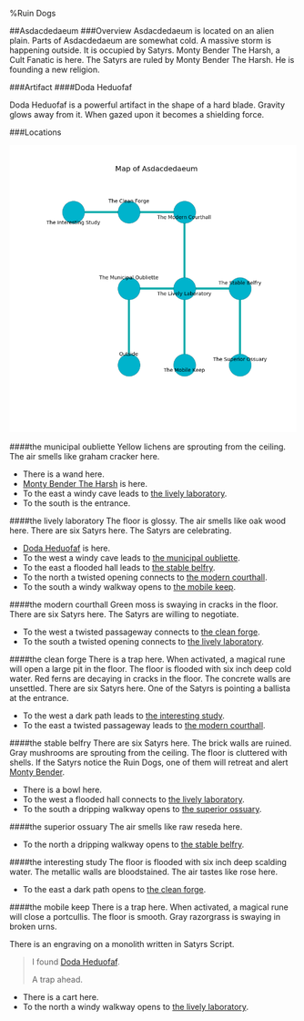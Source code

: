 %Ruin Dogs

##Asdacdedaeum
###Overview
Asdacdedaeum is located on an alien plain. Parts of Asdacdedaeum are somewhat cold. A massive storm is happening outside. It is occupied by Satyrs. <a name="Monty-Bender-The-Harsh"></a>Monty Bender The Harsh, a Cult Fanatic is here. The Satyrs are ruled by Monty Bender The Harsh. He  is founding a new religion. 



###Artifact
####<a name="Doda-Heduofaf"></a>Doda Heduofaf


Doda Heduofaf is a powerful artifact in the shape of a hard blade. Gravity glows away from it. When gazed upon it becomes a shielding force. 





###Locations


![](../v2/images/Asdacdedaeum.png)

####<a name="the-municipal-oubliette"></a>the municipal oubliette
Yellow lichens are sprouting from the ceiling. The air smells like graham cracker here. 



* There is a wand here.
* [Monty Bender The Harsh](#Monty-Bender-The-Harsh) is here.
* To the east a windy cave leads to [the lively laboratory](#the-lively-laboratory).
* To the south is the entrance.


####<a name="the-lively-laboratory"></a>the lively laboratory
The floor is glossy. The air smells like oak wood here. There are six Satyrs here. The Satyrs are celebrating. 



* [Doda Heduofaf](#Doda-Heduofaf) is here.
* To the west a windy cave leads to [the municipal oubliette](#the-municipal-oubliette).
* To the east a flooded hall leads to [the stable belfry](#the-stable-belfry).
* To the north a twisted opening connects to [the modern courthall](#the-modern-courthall).
* To the south a windy walkway opens to [the mobile keep](#the-mobile-keep).


####<a name="the-modern-courthall"></a>the modern courthall
Green moss is swaying in cracks in the floor. There are six Satyrs here. The Satyrs are willing to negotiate. 



* To the west a twisted passageway connects to [the clean forge](#the-clean-forge).
* To the south a twisted opening connects to [the lively laboratory](#the-lively-laboratory).


####<a name="the-clean-forge"></a>the clean forge
There is a trap here. When activated, a magical rune will open a large pit in the floor. The floor is flooded with six inch deep cold water. Red ferns are decaying in cracks in the floor. The concrete walls are unsettled. There are six Satyrs here. One of the Satyrs is pointing a ballista at the entrance. 



* To the west a dark path leads to [the interesting study](#the-interesting-study).
* To the east a twisted passageway leads to [the modern courthall](#the-modern-courthall).


####<a name="the-stable-belfry"></a>the stable belfry
There are six Satyrs here. The brick walls are ruined. Gray mushrooms are sprouting from the ceiling. The floor is cluttered with shells. If the Satyrs notice the Ruin Dogs, one of them will retreat and alert [Monty Bender](#Monty-Bender). 



* There is a bowl here.
* To the west a flooded hall connects to [the lively laboratory](#the-lively-laboratory).
* To the south a dripping walkway opens to [the superior ossuary](#the-superior-ossuary).


####<a name="the-superior-ossuary"></a>the superior ossuary
The air smells like raw	reseda here. 



* To the north a dripping walkway opens to [the stable belfry](#the-stable-belfry).


####<a name="the-interesting-study"></a>the interesting study
The floor is flooded with six inch deep scalding water. The metallic walls are bloodstained. The air tastes like rose here. 



* To the east a dark path opens to [the clean forge](#the-clean-forge).


####<a name="the-mobile-keep"></a>the mobile keep
There is a trap here. When activated, a magical rune will close a portcullis. The floor is smooth. Gray razorgrass is swaying in broken urns. 

There is an engraving on a monolith written in Satyrs Script. 

> I found [Doda Heduofaf](#Doda-Heduofaf).
>
> A trap ahead.
>


* There is a cart here.
* To the north a windy walkway opens to [the lively laboratory](#the-lively-laboratory).


